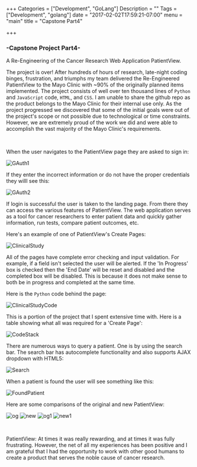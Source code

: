 +++
Categories = ["Development", "GoLang"]
Description = ""
Tags = ["Development", "golang"]
date = "2017-02-02T17:59:21-07:00"
menu = "main"
title = "Capstone Part4"

+++

### -Capstone Project Part4-

A Re-Engineering of the Cancer Research Web Application PatientView.

The project is over! After hundreds of hours of research, late-night coding binges, frustration, and triumphs my team delivered the Re-Engineered PatientView to the Mayo Clinic with ~90% of the originally planned items implemented. The project consists of well over ten thousand lines of `Python` and `JavaScript` code, `HTML`, and `CSS`. I am unable to share the github repo as the product belongs to the Mayo Clinic for their internal use only. As the project progressed we discovered that some of the initial goals were out of the project's scope or not possible due to technological or time constraints. However, we are extremely proud of the work we did and were able to accomplish the vast majority of the Mayo Clinic's requirements. 

<br>

When the user navigates to the PatientView page they are asked to sign in:

![GAuth1](/images/pv_4/google_auth1.jpg) 

If they enter the incorrect information or do not have the proper credentials they willl see this:

![GAuth2](/images/pv_4/google_auth2.jpg) 

If login is successful the user is taken to the landing page. From there they can access the various features of PatientView. The web application serves as a tool for cancer researchers to enter patient data and quickly gather information, run tests, compare patient outcomes, etc. 

Here's an example of one of PatientView's Create Pages:

![ClinicalStudy](/images/pv_4/create_clinicalstudy.jpg) 

All of the pages have complete error checking and input validation. For example, if a field isn't selected the user will be alerted. If the 'In Progress' box is checked then the 'End Date' will be reset and disabled and the completed box will be disabled. This is because it does not make sense to both be in progress and completed at the same time. 

Here is the `Python` code behind the page:

![ClinicalStudyCode](/images/pv_4/create_clinicalstudy_code.jpg) 

This is a portion of the project that I spent extensive time with. Here is a table showing what all was required for a 'Create Page':

![CodeStack](/images/pv_4/codestack.jpg) 

There are numerous ways to query a patient. One is by using the search bar. The search bar has autocomplete functionality and also supports AJAX dropdown with HTML5:

![Search](/images/pv_4/searchbar.jpg) 

When a patient is found the user will see something like this:

![FoundPatient](/images/pv_4/patientfound.jpg) 

Here are some comparisons of the original and new PatientView:

![og](/images/pv_4/original_pv.jpg) 
![new](/images/pv_4/new_pv.jpg) 
![og1](/images/pv_4/original1_pv.jpg) 
![new1](/images/pv_4/new1_pv.jpg) 

<br>

PatientView: At times it was really rewarding, and at times it was fully frustrating. However, the net of all my experiences has been positive and I am grateful that I had the opportunity to work with other good humans to create a product that serves the noble cause of cancer research. 